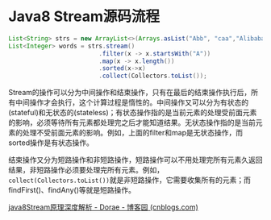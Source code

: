 # Java8 Stream源码流程

```java
List<String> strs = new ArrayList<>(Arrays.asList("Abb", "caa","Alibaba", "Baidu"));
List<Integer> words = strs.stream()
                         .filter(x -> x.startsWith("A"))
    					 .map(x -> x.length())
    					 .sorted(x->x)
                         .collect(Collectors.toList());
```

Stream的操作可以分为中间操作和结束操作，只有在最后的结束操作执行后，所有中间操作才会执行，这个计算过程是惰性的。中间操作又可以分为有状态的(stateful)和无状态的(stateless)；有状态操作指的是当前元素的处理受前面元素的影响，必须等待所有元素都处理完之后才能知道结果。无状态操作指的是当前元素的处理不受前面元素的影响。例如，上面的filter和map是无状态操作，而sorted操作是有状态操作。

结束操作又分为短路操作和非短路操作，短路操作可以不用处理完所有元素久返回结果，非短路操作必须要处理完所有元素。例如，`collect(Collectors.toList())`就是非短路操作，它需要收集所有的元素；而findFirst()、findAny()等就是短路操作。

[java8Stream原理深度解析 - Dorae - 博客园 (cnblogs.com)](https://www.cnblogs.com/Dorae/p/7779246.html)